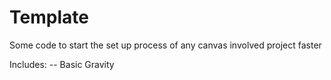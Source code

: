 # Template

Some code to start the set up process of any canvas involved project faster

Includes:
-- Basic Gravity